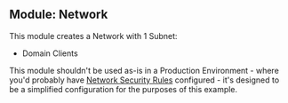 ## Module: Network

This module creates a Network with 1 Subnet:

  - Domain Clients

This module shouldn't be used as-is in a Production Environment - where you'd probably have [Network Security Rules](https://www.terraform.io/docs/providers/azurerm/r/network_security_rule.html) configured - it's designed to be a simplified configuration for the purposes of this example.
